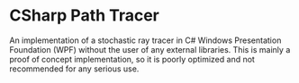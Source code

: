 # CSharp Path Tracer

An implementation of a stochastic ray tracer in C# Windows Presentation Foundation (WPF) without the user of any external libraries. This is mainly a proof of concept implementation, so it is poorly optimized and not recommended for any serious use.
